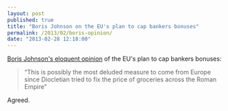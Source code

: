 ```yaml
---
layout: post
published: true
title: "Boris Johnson on the EU's plan to cap bankers bonuses"
permalink: /2013/02/boris-opinion/
date: "2013-02-28 12:18:00"
---
```


[Boris Johnson's eloquent opinion](http://www.bbc.co.uk/news/business-21621045) of the EU's plan to cap bankers bonuses:

> “This is possibly the most deluded measure to come from Europe since Diocletian tried to fix the price of groceries across the Roman Empire”

Agreed.